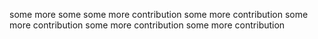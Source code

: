 some
more some
some more contribution
some more contribution
some more contribution
some more contribution
some more contribution
